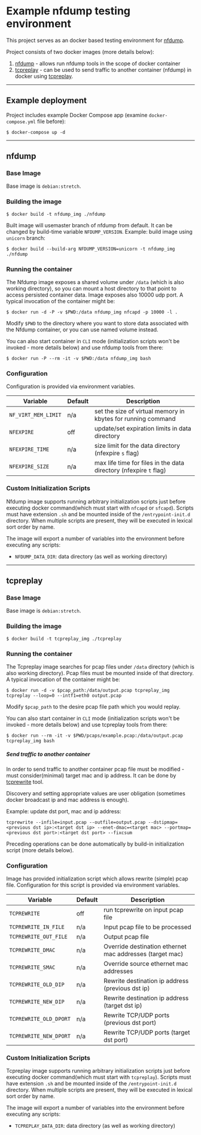 Example nfdump testing environment
======================================

This project serves as an docker based testing environment for
[nfdump](https://github.com/phaag/nfdump).

Project consists of two docker images (more details below):
 1. [nfdump](nfdump/Dockerfile) - allows run nfdump tools in the scope of docker
    container
 2. [tcpreplay](tcpreplay/Dockerfile) - can be used to send traffic to another
    container (nfdump) in docker using
    [tcpreplay](https://tcpreplay.appneta.com).

--------------------------------------
## Example deployment

Project includes example Docker Compose app (examine `docker-compose.yml` file before):

```
$ docker-compose up -d
```

--------------------------------------

## nfdump

### Base Image

Base image is `debian:stretch`.

### Building the image

```
$ docker build -t nfdump_img ./nfdump
```

Built image will usemaster branch of nfdump from default. It can be changed by
build-time variable `NFDUMP_VERSION`.
Example: build image using `unicorn` branch:
```
$ docker build --build-arg NFDUMP_VERSION=unicorn -t nfdump_img ./nfdump
```

### Running the container

The Nfdump image exposes a shared volume under `/data` (which is also working
directory), so you can mount a host directory to that point to access persisted
container data. Image exposes also 10000 udp port. A typical invocation of the
container might be:
```
$ docker run -d -P -v $PWD:/data nfdump_img nfcapd -p 10000 -l .
```

Modify `$PWD` to the directory where you want to store data associated with the
Nfdump container, or you can use named volume instead.

You can also start container in `CLI` mode (initialization scripts won't be
invoked - more details below) and use nfdump tools from there:
```
$ docker run -P --rm -it -v $PWD:/data nfdump_img bash
```

### Configuration

Configuration is provided via environment variables.

Variable|Default|Description
---|---|---
`NF_VIRT_MEM_LIMIT` | n/a | set the size of virtual memory in kbytes for running command
`NFEXPIRE` | off | update/set expiration limits in data directory
`NFEXPIRE_TIME` | n/a | size limit for the data directory (nfexpire `s` flag)
`NFEXPIRE_SIZE` | n/a | max life time for files in the data directory (nfexpire `t` flag)

### Custom Initialization Scripts

Nfdump image supports running arbitrary initialization scripts just before
executing docker command(which must start with `nfcapd` or `sfcapd`). Scripts
must have extension `.sh` and be mounted inside of the `/entrypoint-init.d`
directory. When multiple scripts are present, they will be executed in lexical
sort order by name.

The image will export a number of variables into the environment before
executing any scripts:
- `NFDUMP_DATA_DIR`: data directory (as well as working directory)

--------------------------------------

## tcpreplay

### Base Image

Base image is `debian:stretch`.

### Building the image

```
$ docker build -t tcpreplay_img ./tcpreplay
```

### Running the container

The Tcpreplay image searches for pcap files under `/data` directory (which is
also working directory). Pcap files must be mounted inside of that directory.
A typical invocation of the container might be:
```
$ docker run -d -v $pcap_path:/data/output.pcap tcpreplay_img tcpreplay --loop=0 --intf1=eth0 output.pcap
```

Modify `$pcap_path` to the desire pcap file path which you would replay.

You can also start container in `CLI` mode (initialization scripts won't be
invoked - more details below) and use tcpreplay tools from there:
```
$ docker run --rm -it -v $PWD/pcaps/example.pcap:/data/output.pcap tcpreplay_img bash
```

##### Send traffic to another container

In order to send traffic to another container pcap file must be modified -
must consider(minimal) target mac and ip address. It can be done by
[tcprewrite](https://tcpreplay.appneta.com/wiki/tcprewrite) tool.

Discovery and setting appropriate values are user obligation (sometimes docker
broadcast ip and mac address is enough).

Example: update dst port, mac and ip address:
```
tcprewrite --infile=input.pcap --outfile=output.pcap --dstipmap=<previous dst ip>:<target dst ip> --enet-dmac=<target mac> --portmap=<previous dst port>:<target dst port> --fixcsum
```

Preceding operations can be done automatically by build-in initialization script
(more details below).

### Configuration

Image has provided initialization script which allows rewrite (simple) pcap file.
Configuration for this script is provided via environment variables.

Variable|Default|Description
---|---|---
`TCPREWRITE` | off | run tcprewrite on input pcap file
`TCPREWRITE_IN_FILE` | n/a | Input pcap file to be processed
`TCPREWRITE_OUT_FILE` | n/a | Output pcap file
`TCPREWRITE_DMAC` | n/a | Override destination ethernet mac addresses (target mac)
`TCPREWRITE_SMAC` | n/a | Override source ethernet mac addresses
`TCPREWRITE_OLD_DIP` | n/a | Rewrite destination ip address (previous dst ip)
`TCPREWRITE_NEW_DIP` | n/a | Rewrite destination ip address (target dst ip)
`TCPREWRITE_OLD_DPORT` | n/a | Rewrite TCP/UDP ports (previous dst port)
`TCPREWRITE_NEW_DPORT` | n/a | Rewrite TCP/UDP ports (target dst port)


### Custom Initialization Scripts

Tcpreplay image supports running arbitrary initialization scripts just before
executing docker command(which must start with `tcpreplay`). Scripts
must have extension `.sh` and be mounted inside of the `/entrypoint-init.d`
directory. When multiple scripts are present, they will be executed in lexical
sort order by name.

The image will export a number of variables into the environment before
executing any scripts:
- `TCPREPLAY_DATA_DIR`: data directory (as well as working directory)
